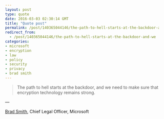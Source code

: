 ```yaml
---
layout: post
type: quote
date: 2016-03-03 02:30:14 GMT
title: "Quote post"
permalink: /post/140365044146/the-path-to-hell-starts-at-the-backdoor-and-we
redirect_from: 
  - /post/140365044146/the-path-to-hell-starts-at-the-backdoor-and-we
categories:
- microsoft
- encryption
- law
- policy
- security
- privacy
- brad smith
---
```

<blockquote>The path to hell starts at the backdoor, and we need to make sure that encryption technology remains strong.</blockquote>

 — <p><a href="http://mashable.com/2016/03/01/microsoft-brad-smith-rsa-encryption/">Brad Smith</a>, Chief Legal Officer, Microsoft</p>